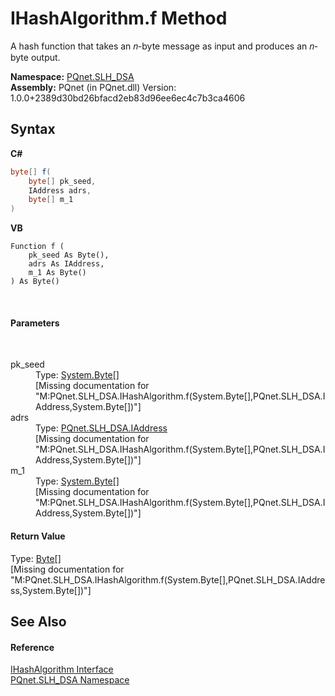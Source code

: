 # IHashAlgorithm.f Method 
 

A hash function that takes an 𝑛-byte message as input and produces an 𝑛-byte output.

**Namespace:**&nbsp;<a href="5a51e981-67fd-0177-2098-034d6071509d">PQnet.SLH_DSA</a><br />**Assembly:**&nbsp;PQnet (in PQnet.dll) Version: 1.0.0+2389d30bd26bfacd2eb83d96ee6ec4c7b3ca4606

## Syntax

**C#**<br />
``` C#
byte[] f(
	byte[] pk_seed,
	IAddress adrs,
	byte[] m_1
)
```

**VB**<br />
``` VB
Function f ( 
	pk_seed As Byte(),
	adrs As IAddress,
	m_1 As Byte()
) As Byte()
```

<br />

#### Parameters
&nbsp;<dl><dt>pk_seed</dt><dd>Type: <a href="https://docs.microsoft.com/dotnet/api/system.byte" target="_blank" rel="noopener noreferrer">System.Byte</a>[]<br />\[Missing <param name="pk_seed"/> documentation for "M:PQnet.SLH_DSA.IHashAlgorithm.f(System.Byte[],PQnet.SLH_DSA.IAddress,System.Byte[])"\]</dd><dt>adrs</dt><dd>Type: <a href="37b4112a-fbe1-f0a6-708e-bc13cec344c3">PQnet.SLH_DSA.IAddress</a><br />\[Missing <param name="adrs"/> documentation for "M:PQnet.SLH_DSA.IHashAlgorithm.f(System.Byte[],PQnet.SLH_DSA.IAddress,System.Byte[])"\]</dd><dt>m_1</dt><dd>Type: <a href="https://docs.microsoft.com/dotnet/api/system.byte" target="_blank" rel="noopener noreferrer">System.Byte</a>[]<br />\[Missing <param name="m_1"/> documentation for "M:PQnet.SLH_DSA.IHashAlgorithm.f(System.Byte[],PQnet.SLH_DSA.IAddress,System.Byte[])"\]</dd></dl>

#### Return Value
Type: <a href="https://docs.microsoft.com/dotnet/api/system.byte" target="_blank" rel="noopener noreferrer">Byte</a>[]<br />\[Missing <returns> documentation for "M:PQnet.SLH_DSA.IHashAlgorithm.f(System.Byte[],PQnet.SLH_DSA.IAddress,System.Byte[])"\]

## See Also


#### Reference
<a href="410643b8-f02a-73fe-8b80-73aa4ef6abb6">IHashAlgorithm Interface</a><br /><a href="5a51e981-67fd-0177-2098-034d6071509d">PQnet.SLH_DSA Namespace</a><br />